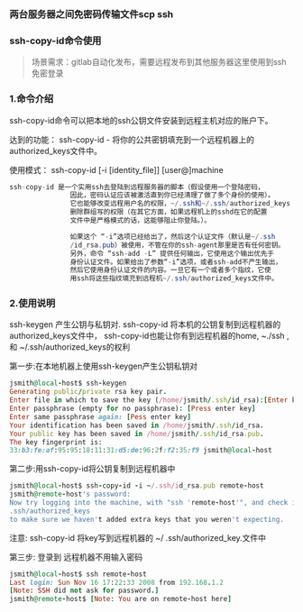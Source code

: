 ### 两台服务器之间免密码传输文件scp ssh



### ssh-copy-id命令使用

> 场景需求：gitlab自动化发布，需要远程发布到其他服务器这里使用到ssh免密登录

### 1.命令介绍

ssh-copy-id命令可以把本地的ssh公钥文件安装到远程主机对应的账户下。

达到的功能：
 ssh-copy-id - 将你的公共密钥填充到一个远程机器上的authorized_keys文件中。

使用模式：
 ssh-copy-id [-i [identity_file]] [user@]machine

```csharp
ssh-copy-id 是一个实用ssh去登陆到远程服务器的脚本（假设使用一个登陆密码，
               因此，密码认证应该被激活直到你已经清理了做了多个身份的使用）。
               它也能够改变远程用户名的权限，~/.ssh和~/.ssh/authorized_keys
               删除群组写的权限（在其它方面，如果远程机上的sshd在它的配置
               文件中是严格模式的话，这能够阻止你登陆。）。

               如果这个 “-i”选项已经给出了，然后这个认证文件（默认是~/.ssh
               /id_rsa.pub）被使用，不管在你的ssh-agent那里是否有任何密钥。
               另外，命令 “ssh-add -L” 提供任何输出，它使用这个输出优先于
               身份认证文件。如果给出了参数“-i”选项，或者ssh-add不产生输出，
               然后它使用身份认证文件的内容。一旦它有一个或者多个指纹，它使
               用ssh将这些指纹填充到远程机~/.ssh/authorized_keys文件中。
```

### 2.使用说明

ssh-keygen 产生公钥与私钥对.
 ssh-copy-id 将本机的公钥复制到远程机器的authorized_keys文件中，
 ssh-copy-id也能让你有到远程机器的home, ~./ssh , 和 ~/.ssh/authorized_keys的权利

第一步:在本地机器上使用ssh-keygen产生公钥私钥对

```ruby
jsmith@local-host$ ssh-keygen
Generating public/private rsa key pair.
Enter file in which to save the key (/home/jsmith/.ssh/id_rsa):[Enter key]
Enter passphrase (empty for no passphrase): [Press enter key]
Enter same passphrase again: [Pess enter key]
Your identification has been saved in /home/jsmith/.ssh/id_rsa.
Your public key has been saved in /home/jsmith/.ssh/id_rsa.pub.
The key fingerprint is:
33:b3:fe:af:95:95:18:11:31:d5:de:96:2f:f2:35:f9 jsmith@local-host
```

第二步:用ssh-copy-id将公钥复制到远程机器中

```ruby
jsmith@local-host$ ssh-copy-id -i ~/.ssh/id_rsa.pub remote-host
jsmith@remote-host's password:
Now try logging into the machine, with "ssh 'remote-host'", and check in:
.ssh/authorized_keys
to make sure we haven't added extra keys that you weren't expecting.
```

注意: ssh-copy-id 将key写到远程机器的 ~/ .ssh/authorized_key.文件中

第三步: 登录到 远程机器不用输入密码

```ruby
jsmith@local-host$ ssh remote-host
Last login: Sun Nov 16 17:22:33 2008 from 192.168.1.2
[Note: SSH did not ask for password.]
jsmith@remote-host$ [Note: You are on remote-host here]
```

